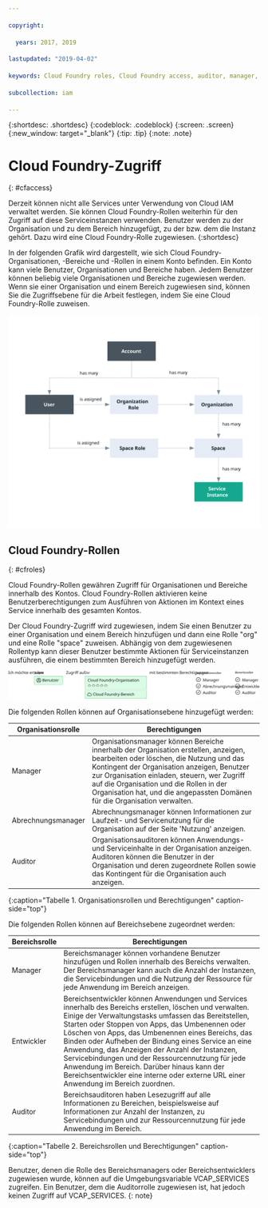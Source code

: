 ```yaml
---

copyright:

  years: 2017, 2019

lastupdated: "2019-04-02"

keywords: Cloud Foundry roles, Cloud Foundry access, auditor, manager, developer, billing manager

subcollection: iam

---
```


{:shortdesc: .shortdesc}
{:codeblock: .codeblock}
{:screen: .screen}
{:new_window: target="_blank"}
{:tip: .tip}
{:note: .note}

# Cloud Foundry-Zugriff
{: #cfaccess}

Derzeit können nicht alle Services unter Verwendung von Cloud IAM verwaltet werden. Sie können Cloud Foundry-Rollen weiterhin für den Zugriff auf diese Serviceinstanzen verwenden. Benutzer werden zu der Organisation und zu dem Bereich hinzugefügt, zu der bzw. dem die Instanz gehört. Dazu wird eine Cloud Foundry-Rolle zugewiesen.
{:shortdesc}

In der folgenden Grafik wird dargestellt, wie sich Cloud Foundry-Organisationen, -Bereiche und -Rollen in einem Konto befinden. Ein Konto kann viele Benutzer, Organisationen und Bereiche haben. Jedem Benutzer können beliebig viele Organisationen und Bereiche zugewiesen werden. Wenn sie einer Organisation und einem Bereich zugewiesen sind, können Sie die Zugriffsebene für die Arbeit festlegen, indem Sie eine Cloud Foundry-Rolle zuweisen.

![Zugriff mithilfe von Cloud Foundry-Organisationen und -Bereichen in einem Konto](images/cf-diagram.svg "Informationen zum Zugriff in einem Konto mithilfe von Cloud Foundry-Organisationen, -Bereichen und -Rollen")

## Cloud Foundry-Rollen
{: #cfroles}

Cloud Foundry-Rollen gewähren Zugriff für Organisationen und Bereiche innerhalb des Kontos. Cloud Foundry-Rollen aktivieren keine Benutzerberechtigungen zum Ausführen von Aktionen im Kontext eines Service innerhalb des gesamten Kontos.

Der Cloud Foundry-Zugriff wird zugewiesen, indem Sie einen Benutzer zu einer Organisation und einem Bereich hinzufügen und dann eine Rolle "org" und eine Rolle "space" zuweisen. Abhängig von dem zugewiesenen Rollentyp kann dieser Benutzer bestimmte Aktionen für Serviceinstanzen ausführen, die einem bestimmten Bereich hinzugefügt werden.

![Cloud Foundry-Zugriff](images/CF.svg "Zuweisen vonBenutzerzugriff auf Cloud Foundry-Organisation und -Bereich")

Die folgenden Rollen können auf Organisationsebene hinzugefügt werden:

| Organisationsrolle | Berechtigungen |
|-------------------|-------------|
|Manager | Organisationsmanager können Bereiche innerhalb der Organisation erstellen, anzeigen, bearbeiten oder löschen, die Nutzung und das Kontingent der Organisation anzeigen, Benutzer zur Organisation einladen, steuern, wer Zugriff auf die Organisation und die Rollen in der Organisation hat, und die angepassten Domänen für die Organisation verwalten. |
|Abrechnungsmanager | Abrechnungsmanager können Informationen zur Laufzeit- und Servicenutzung für die Organisation auf der Seite 'Nutzung' anzeigen.  |
|Auditor | Organisationsauditoren können Anwendungs- und Serviceinhalte in der Organisation anzeigen. Auditoren können die Benutzer in der Organisation und deren zugeordnete Rollen sowie das Kontingent für die Organisation auch anzeigen. |
{:caption="Tabelle 1. Organisationsrollen und Berechtigungen" caption-side="top"}

Die folgenden Rollen können auf Bereichsebene zugeordnet werden:

| Bereichsrolle | Berechtigungen |
|------------|-------------|
|Manager | Bereichsmanager können vorhandene Benutzer hinzufügen und Rollen innerhalb des Bereichs verwalten. Der Bereichsmanager kann auch die Anzahl der Instanzen, die Servicebindungen und die Nutzung der Ressource für jede Anwendung im Bereich anzeigen. |
|Entwickler | Bereichsentwickler können Anwendungen und Services innerhalb des Bereichs erstellen, löschen und verwalten. Einige der Verwaltungstasks umfassen das Bereitstellen, Starten oder Stoppen von Apps, das Umbenennen oder Löschen von Apps, das Umbenennen eines Bereichs, das Binden oder Aufheben der Bindung eines Service an eine Anwendung, das Anzeigen der Anzahl der Instanzen, Servicebindungen und der Ressourcennutzung für jede Anwendung im Bereich. Darüber hinaus kann der Bereichsentwickler eine interne oder externe URL einer Anwendung im Bereich zuordnen.   |
|Auditor | Bereichsauditoren haben Lesezugriff auf alle Informationen zu Bereichen, beispielsweise auf Informationen zur Anzahl der Instanzen, zu Servicebindungen und zur Ressourcennutzung für jede Anwendung im Bereich. |
{:caption="Tabelle 2. Bereichsrollen und Berechtigungen" caption-side="top"}

Benutzer, denen die Rolle des Bereichsmanagers oder Bereichsentwicklers zugewiesen wurde, können auf die Umgebungsvariable VCAP_SERVICES zugreifen. Ein Benutzer, dem die Auditorrolle zugewiesen ist, hat jedoch keinen Zugriff auf VCAP_SERVICES.
{: note}
